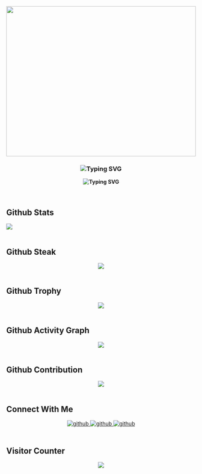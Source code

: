 <div align="center">
<img src="https://rishavanand.github.io/static/images/greetings.gif" align="center" style="width: 100%;height:400px;" />
</div>

### **<div align="center"><img src="https://readme-typing-svg.demolab.com?font=Fira+Code&pause=1000&width=435&lines=%E6%88%91%E6%98%AF+XiaoMao+%EF%BC%8C%E5%BE%88%E9%AB%98%E5%85%B4%E8%AE%A4%E8%AF%86%E4%BD%A0+%EF%BC%81" alt="Typing SVG" /></div>**

**<div align="center"><img src="https://readme-typing-svg.demolab.com?font=Fira+Code&pause=1000&width=435&lines=I'm+XiaoMao.+Nice+to+meet+you!" alt="Typing SVG" /></div>**

<br/>

## Github Stats

<div align="left"><img src="https://github-readme-stats.vercel.app/api?username=xiaomaoJT&show_icons=true&count_private=true&hide_border=true" align="center" /></div>

<br/>

## Github Steak

<div align="center"><img src="https://github-readme-streak-stats.herokuapp.com/?user=xiaomaoJT" align="center" /></div>

<br/>

## Github Trophy

<div align="center"><img src="https://github-profile-trophy.vercel.app/?username=xiaomaoJT" align="center" /></div>

<br/>

## Github Activity Graph

<div align="center">
<img src="https://activity-graph.herokuapp.com/graph?username=xiaomaoJT&theme=merko" align="center" />
</div>

<br/>

## Github Contribution

<!-- 贪吃蛇代码贡献图 -->
<div align="center"><img src="https://cdn.jsdelivr.net/gh/xiaomaoJT/xiaomaoJT/contribution-snake/github-contribution-grid-snake.svg" /></div>

<br/>

## Connect With Me

<div align="center">
<a href="https://t.me/xiaomaoJT" target="_blank">
<img src=https://img.shields.io/badge/Telegram-XiaoMao频道-blue alt=github style="margin-bottom: 5px;" />
</a>

<a href="https://t.me/Xiao_MaoMao_bot" target="_blank">
<img src=https://img.shields.io/badge/Robot-XiaoMaoBot-orange alt=github style="margin-bottom: 5px;" />
</a>

<a href="https://github.com/xiaomaoJT/xiaomaoJT/blob/main/photo/qrcode.jpg?raw=true" target="_blank">
<img src=https://img.shields.io/badge/WeChat-小帽集团-green alt=github style="margin-bottom: 5px;" />
</a>
</div>

<br/>

## Visitor Counter

<div align="center">
<img src="https://komarev.com/ghpvc/?username=xiaomaoJT&&style=flat-square" align="center" />
</div>

<br/>
